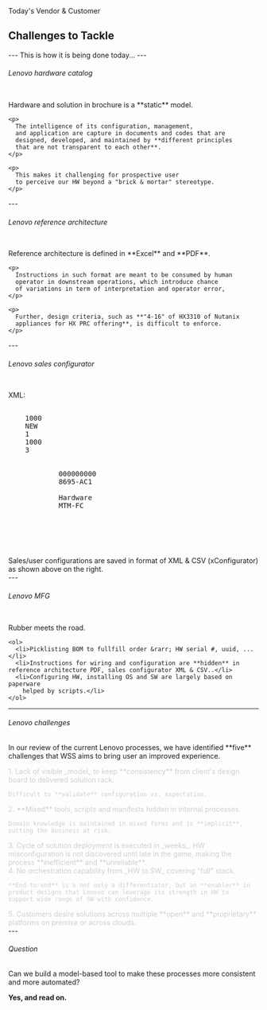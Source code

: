 <!-- Section 1: challenges and project background -->

<section data-background="https://drscdn.500px.org/photo/155532687/q%3D80_m%3D2000/v2?webp=true&sig=4122d59c34dde5e01b0a8fd3b10e0330c3b053c27918e55a68464a1937237a34" class="row">
  
  <div align="left"
       class="col s6">
    Today's Vendor & Customer
    <h2>
      Challenges to Tackle
    </h2>
  </div>
</section>
---
This is how it is being done today...
---
<h6>Lenovo hardware catalog</h6>

<div class="row">
  <div class="col l9 m9 s12">
    <figure class="center-align">
      <img data-src="images/lenovo%20catalog.png"
           class="responsive-img">
    </figure>
  </div>
  <div align="left"
       class="col l3 m3 s12">
    <p>
      Hardware and solution in brochure is a **static**
      model.
    </p>

    <p>
      The intelligence of its configuration, management,
      and application are capture in documents and codes that are
      designed, developed, and maintained by **different principles
      that are not transparent to each other**.
    </p>

    <p>
      This makes it challenging for prospective user
      to perceive our HW beyond a "brick & mortar" stereotype.
    </p>
  </div>
</div>
---
<h6>Lenovo reference architecture</h6>
<div class="row">
  <div class="col l7 m7 s12">
    <figure class="center-align">
      <img data-src="images/ta%20sx%20architecture%20excel.png"
           class="responsive-img">
    </figure>
  </div>
  <div align="left"
       class="col l5 m5 s12">
    <p>
      Reference architecture is defined in **Excel** and **PDF**.
    </p>

    <p>
      Instructions in such format are meant to be consumed by human
      operator in downstream operations, which introduce chance
      of variations in term of interpretation and operator error,
    </p>

    <p>
      Further, design criteria, such as **"4-16" of HX3310 of Nutanix
      appliances for HX PRC offering**, is difficult to enforce.
    </p>
  </div>
</div>
---
<h6>Lenovo sales configurator</h6>
<div class="row">
  <div class="col l6 m6 s12">
    <figure class="center-align">
      <img data-src="images/lenovo%20configurator.png">
    </figure>
  </div>
  <div align="left"
       class="col l6 m6 s12">
    XML:
    <pre class="brush:xml">
<ProductLineItem>
    <ProductLineNumber>1000</ProductLineNumber>
    <TransactionType>NEW</TransactionType>
    <CPUSIUvalue>1</CPUSIUvalue>
    <ProprietaryGroupIdentifier>1000</ProprietaryGroupIdentifier>
    <Quantity>3</Quantity>
    <ProductIdentification>
        <PartnerProductIdentification>
            <OrderedProductIdentifier>000000000</OrderedProductIdentifier>
            <ProprietaryProductIdentifier>8695-AC1</ProprietaryProductIdentifier>
            <ProductDescription><![CDATA[ Lenovo Converged HX Series 2U ]]></ProductDescription>
            <ProductTypeCode>Hardware</ProductTypeCode>
            <ProductIdentifierTypeCode>MTM-FC</ProductIdentifierTypeCode>
            <ProductName><![CDATA[ Server1 ]]></ProductName>
        </PartnerProductIdentification>
    </ProductIdentification>
</ProductLineItem>
    </pre>
  </div>
</div>
<div align="left">
  Sales/user configurations are saved in format of XML & CSV (xConfigurator) as shown above on the right. 
</div>
---
<h6>Lenovo MFG</h6>
<div class="row">
  <div class="col l9 m9 s12">
    <figure class="center-align">
      <img data-src="images/hw_manifest.png">
    </figure>
  </div>
  <div align="left"
       class="col l3 m3 s12">
    <p>
      Rubber meets the road.
    </p>

    <ol>
      <li>Picklisting BOM to fullfill order &rarr; HW serial #, uuid, ...</li>
      <li>Instructions for wiring and configuration are **hidden** in reference architecture PDF, sales configurator XML & CSV..</li>
      <li>Configuring HW, installing OS and SW are largely based on paperware
        helped by scripts.</li>
    </ol>
  </div>
</div>

---
<h6>Lenovo challenges</h6>
<p align="left">
In our review of the current Lenovo processes,
we have identified **five** challenges
that WSS aims to bring user an improved
experience.
</p>

<div align="left"
     style="color:#cecece;">
  <div class="fragment highlight-blue">
    1. Lack of visible _model_ to keep **consistency** from client's
    design board to delivered solution rack.

    Difficult to **validate** configuration vs. expectation.
  </div>
  <div class="fragment highlight-blue">
    2. **Mixed** tools, scripts and manifests hidden in internal processes.

    Domain knowledge is maintained in mixed forms and is **implicit**,
    putting the business at risk.
  </div>
  <div class="fragment highlight-blue">
    3. Cycle of solution deployment is executed in _weeks_. HW
    misconfiguration is not discovered until late in the game, making the
    process **inefficient** and **unreliable**.
  </div>
  <div class="fragment highlight-blue">
    4. No orchestration capability from _HW to SW_ covering "full" stack.

    **End-to-end** is a not only a differentiator, but an **enabler** in
    product designs that Lenovo can leverage its strength in HW to
    support wide range of SW with confidence.
  </div>
  <div class="fragment highlight-blue">
    5. Customers desire solutions across multiple **open** and **proprietary**
    platforms on premise or across clouds.
  </div>
</div>
---
<h6>Question</h6>

Can we build a model-based tool to make these processes
more consistent and more automated?


**Yes, and read on.**
